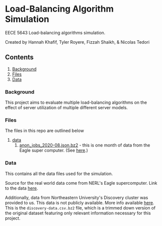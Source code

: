 # Load-Balancing Algorithm Simulation

EECE 5643 Load-balancing algorithms simulation.

Created by Hannah Khafif, Tyler Royere, Fizzah Shaikh, & Nicolas Tedori

## Contents

1. [Background](https://github.com/niclad/lba-simulation#background)
2. [Files](https://github.com/niclad/lba-simulation#files)
3. [Data](https://github.com/niclad/lba-simulation#data)

### Background

This project aims to evaluate multiple load-balancing algorithms on the effect of server utilization of multiple different server models.

### Files

The files in this repo are outlined below

1. [data]()
   1. [anon_jobs_2020-08.json.bz2](anon_jobs_2020-08.json.bz2) - this is one month of data from the Eagle super computer. (See [here](#data).)

### Data

This contains all the data files used for the simulation.

Source for the real world data come from NERL's Eagle supercomputer. Link to the data [here](https://data.nrel.gov/submissions/152).

Additionally, data from Northeastern University's Discovery cluster was provided to us. This data is not publicly available. More info available [here](https://rc.northeastern.edu/). This is the `discovery-data.csv.bz2` file, which is a trimmed down version of the original dataset featuring only relevant information necessary for this project.
